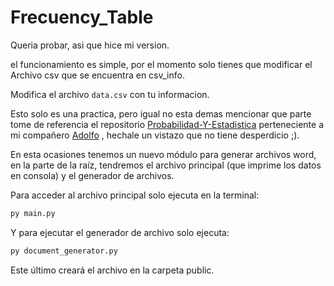 # Frecuency_Table

Queria probar, asi que hice mi version.

el funcionamiento es simple, por el momento solo tienes que modificar el Archivo csv que se encuentra en csv_info.

Modifica el archivo `data.csv` con tu informacion.

Esto solo es una practica, pero igual no esta demas mencionar que parte tome de referencia el repositorio [Probabilidad-Y-Estadistica](https://github.com/GJZ26/Probabilidad-Y-Estadistica)  perteneciente a mi compañero [Adolfo](https://github.com/GJZ26) , hechale un vistazo que no tiene desperdicio ;).

En esta ocasiones tenemos un nuevo módulo para generar archivos word, en la parte de la raíz, tendremos el archivo principal (que imprime los datos en consola) y el generador de archivos.

Para acceder al archivo principal solo ejecuta en la terminal:

``` bash
py main.py
```

Y para ejecutar el generador de archivo solo ejecuta:

``` bash
py document_generator.py
```

Este último creará el archivo en la carpeta public.